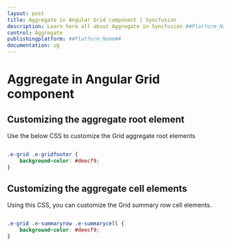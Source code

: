 ```yaml
---
layout: post
title: Aggregate in Angular Grid component | Syncfusion
description: Learn here all about Aggregate in Syncfusion ##Platform_Name## Grid component of Syncfusion Essential JS 2 and more.
control: Aggregate 
publishingplatform: ##Platform_Name##
documentation: ug
---
```


# Aggregate in Angular Grid component

## Customizing the aggregate root element

Use the below CSS to customize the Grid aggregate root elements

```css

.e-grid .e-gridfooter {
    background-color: #deecf9;
}

```

## Customizing the aggregate cell elements

Using this CSS, you can customize the Grid summary row cell elements.

```css

.e-grid .e-summaryrow .e-summarycell {
    background-color: #deecf9;
}

```